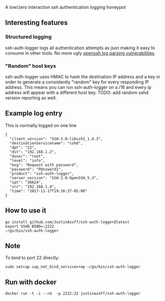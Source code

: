 A low/zero interaction ssh authentication logging honeypot

## Interesting features

### Structured logging

ssh-auth-logger logs all authentication attempts as json making it easy to
consume in other tools.  No more ugly [openssh log parsing
vulnerabilities](http://dcid.me/texts/attacking-log-analysis-tools.html).

### "Random" host keys
ssh-auth-logger uses HMAC to hash the destination IP address and a key in order to
generate a consistently "random" key for every responding IP address.  This
means you can run ssh-auth-logger on a /16 and every ip address will appear
with a different host key.  TODO: add random sshd version reporting as well.

## Example log entry

This is normally logged on one line

```
{
  "client_version": "SSH-2.0-libssh2_1.4.3",
  "destinationServicename": "sshd",
  "dpt": "22",
  "dst": "192.168.1.2",
  "duser": "root",
  "level": "info",
  "msg": "Request with password",
  "password": "P@ssword1",
  "product": "ssh-auth-logger",
  "server_version": "SSH-2.0-OpenSSH_5.3",
  "spt": "38624",
  "src": "192.168.1.4",
  "time": "2017-11-17T19:16:37-05:00"
}
```


## How to use it

    go install github.com/JustinAzoff/ssh-auth-logger@latest
    export SSHD_BIND=:2222
    ~/go/bin/ssh-auth-logger

## Note

To bind to port 22 directly:

    sudo setcap cap_net_bind_service=+ep ~/go/bin/ssh-auth-logger

## Run with docker

    docker run -t -i --rm  -p 2222:22 justinazoff/ssh-auth-logger
